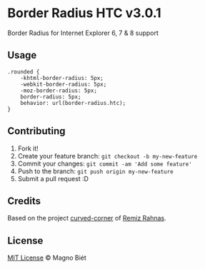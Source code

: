 # Border Radius HTC v3.0.1

Border Radius for Internet Explorer 6, 7 & 8 support

## Usage

    .rounded {
    	-khtml-border-radius: 5px;
    	-webkit-border-radius: 5px;
    	-moz-border-radius: 5px;
    	border-radius: 5px;
    	behavior: url(border-radius.htc);
    }

## Contributing

1. Fork it!
2. Create your feature branch: `git checkout -b my-new-feature`
3. Commit your changes: `git commit -am 'Add some feature'`
4. Push to the branch: `git push origin my-new-feature`
5. Submit a pull request :D

## Credits

Based on the project [curved-corner](https://code.google.com/p/curved-corner/) of [Remiz Rahnas](https://github.com/rahnas).

## License

[MIT License](http://magno.mit-license.org/2013) © Magno Biét

